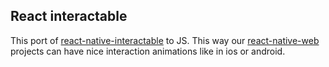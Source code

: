React interactable
-------------------

This port of [react-native-interactable](https://github.com/wix/react-native-interactable) to JS. This way our [react-native-web](https://github.com/necolas/react-native-web) projects can have nice interaction animations like in ios or android.


